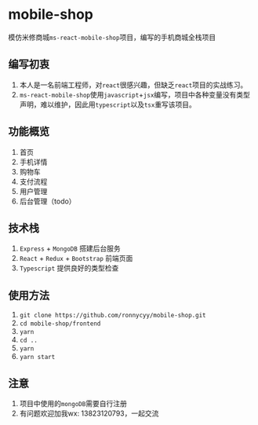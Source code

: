 # mobile-shop
模仿米修商城`ms-react-mobile-shop`项目，编写的手机商城全栈项目

## 编写初衷
1. 本人是一名前端工程师，对`react`很感兴趣，但缺乏`react`项目的实战练习。
2. `ms-react-mobile-shop`使用`javascript`+`jsx`编写，项目中各种变量没有类型声明，难以维护，因此用`typescript`以及`tsx`重写该项目。

## 功能概览
1. 首页
2. 手机详情
3. 购物车
4. 支付流程
5. 用户管理
6. 后台管理（todo）

## 技术栈
1. `Express` + `MongoDB` 搭建后台服务
2. `React` + `Redux` + `Bootstrap` 前端页面
3. `Typescript` 提供良好的类型检查

## 使用方法
1. `git clone https://github.com/ronnycyy/mobile-shop.git`
2. `cd mobile-shop/frontend`
3. `yarn`
5. `cd ..`
3. `yarn`
4. `yarn start`

## 注意
1. 项目中使用的`mongoDB`需要自行注册
2. 有问题欢迎加我wx: 13823120793，一起交流
